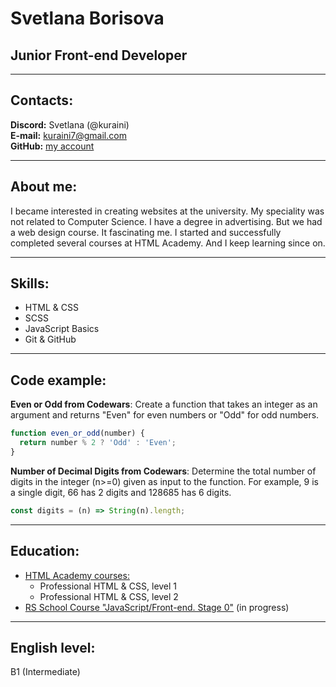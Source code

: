 # Svetlana Borisova
## Junior Front-end Developer
---
## Contacts:

**Discord:** Svetlana (@kuraini)  
**E-mail:** kuraini7@gmail.com  
**GitHub:** [my account](https://github.com/kuraini)

---
## About me:

I became interested in creating websites at the university. My speciality was not related to Computer Science. I have a degree in advertising. But we had a web design course. It fascinating me. I started and successfully completed several courses at HTML Academy. And I keep learning since on.

---
## Skills:

* HTML & CSS
* SCSS
* JavaScript Basics
* Git & GitHub

---
## Code example:
**Even or Odd from Codewars**: Create a function that takes an integer as an argument and returns "Even" for even numbers or "Odd" for odd numbers.

```javascript
function even_or_odd(number) {
  return number % 2 ? 'Odd' : 'Even';
}
```
**Number of Decimal Digits from Codewars**: Determine the total number of digits in the integer (n>=0) given as input to the function. For example, 9 is a single digit, 66 has 2 digits and 128685 has 6 digits.

```javascript
const digits = (n) => String(n).length;
```
---
## Education:
* [HTML Academy courses:](https://htmlacademy.ru/)
  * Professional HTML & CSS, level 1
  * Professional HTML & CSS, level 2
* [RS School Course "JavaScript/Front-end. Stage 0"](https://rs.school/js-stage0/) (in progress)

---
## English level:
B1 (Intermediate)  